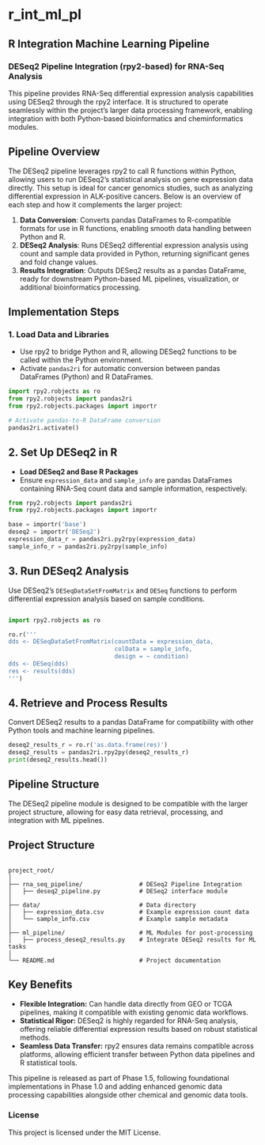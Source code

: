 # r_int_ml_pl
## R Integration Machine Learning Pipeline

### DESeq2 Pipeline Integration (rpy2-based) for RNA-Seq Analysis

This pipeline provides RNA-Seq differential expression analysis capabilities using DESeq2 through the rpy2 interface. It is structured to operate seamlessly within the project’s larger data processing framework, enabling integration with both Python-based bioinformatics and cheminformatics modules.

## Pipeline Overview

The DESeq2 pipeline leverages rpy2 to call R functions within Python, allowing users to run DESeq2’s statistical analysis on gene expression data directly. This setup is ideal for cancer genomics studies, such as analyzing differential expression in ALK-positive cancers. Below is an overview of each step and how it complements the larger project:

1. **Data Conversion**: Converts pandas DataFrames to R-compatible formats for use in R functions, enabling smooth data handling between Python and R.
2. **DESeq2 Analysis**: Runs DESeq2 differential expression analysis using count and sample data provided in Python, returning significant genes and fold change values.
3. **Results Integration**: Outputs DESeq2 results as a pandas DataFrame, ready for downstream Python-based ML pipelines, visualization, or additional bioinformatics processing.

## Implementation Steps

### 1. Load Data and Libraries
- Use rpy2 to bridge Python and R, allowing DESeq2 functions to be called within the Python environment.
- Activate `pandas2ri` for automatic conversion between pandas DataFrames (Python) and R DataFrames.

```python
import rpy2.robjects as ro
from rpy2.robjects import pandas2ri
from rpy2.robjects.packages import importr

# Activate pandas-to-R DataFrame conversion
pandas2ri.activate()
```

## 2. Set Up DESeq2 in R

- **Load DESeq2 and Base R Packages**
- Ensure `expression_data` and `sample_info` are pandas DataFrames containing RNA-Seq count data and sample information, respectively.

```python
from rpy2.robjects import pandas2ri
from rpy2.robjects.packages import importr

base = importr('base')
deseq2 = importr('DESeq2')
expression_data_r = pandas2ri.py2rpy(expression_data)
sample_info_r = pandas2ri.py2rpy(sample_info)
```

## 3. Run DESeq2 Analysis

Use DESeq2’s `DESeqDataSetFromMatrix` and `DESeq` functions to perform differential expression analysis based on sample conditions.

```python

import rpy2.robjects as ro

ro.r('''
dds <- DESeqDataSetFromMatrix(countData = expression_data,
                              colData = sample_info,
                              design = ~ condition)
dds <- DESeq(dds)
res <- results(dds)
''')
```

## 4. Retrieve and Process Results

Convert DESeq2 results to a pandas DataFrame for compatibility with other Python tools and machine learning pipelines.

```python
deseq2_results_r = ro.r('as.data.frame(res)')
deseq2_results = pandas2ri.rpy2py(deseq2_results_r)
print(deseq2_results.head())
```

## Pipeline Structure

The DESeq2 pipeline module is designed to be compatible with the larger project structure, allowing for easy data retrieval, processing, and integration with ML pipelines.

## Project Structure

```plaintext

project_root/
│
├── rna_seq_pipeline/                # DESeq2 Pipeline Integration
│   ├── deseq2_pipeline.py           # DESeq2 interface module
│
├── data/                            # Data directory
│   ├── expression_data.csv          # Example expression count data
│   └── sample_info.csv              # Example sample metadata
│
├── ml_pipeline/                     # ML Modules for post-processing
│   ├── process_deseq2_results.py    # Integrate DESeq2 results for ML tasks
│
└── README.md                        # Project documentation
```

## Key Benefits

- **Flexible Integration:** Can handle data directly from GEO or TCGA pipelines, making it compatible with existing genomic data workflows.
- **Statistical Rigor:** DESeq2 is highly regarded for RNA-Seq analysis, offering reliable differential expression results based on robust statistical methods.
- **Seamless Data Transfer:** rpy2 ensures data remains compatible across platforms, allowing efficient transfer between Python data pipelines and R statistical tools.

This pipeline is released as part of Phase 1.5, following foundational implementations in Phase 1.0 and adding enhanced genomic data processing capabilities alongside other chemical and genomic data tools.

### License

This project is licensed under the MIT License.
